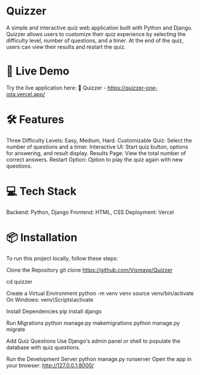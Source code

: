 # Quizzer
A simple and interactive quiz web application built with Python and Django. Quizzer allows users to customize their quiz experience by selecting the difficulty level, number of questions, and a timer. At the end of the quiz, users can view their results and restart the quiz.

# 🚀 Live Demo
Try the live application here:
🔗 Quizzer - https://quizzer-one-iota.vercel.app/

# 🛠 Features
Three Difficulty Levels: Easy, Medium, Hard.
Customizable Quiz: Select the number of questions and a timer.
Interactive UI: Start quiz button, options for answering, and result display.
Results Page: View the total number of correct answers.
Restart Option: Option to play the quiz again with new questions.


# 💻 Tech Stack
Backend: Python, Django
Frontend: HTML, CSS
Deployment: Vercel

# 📦 Installation
To run this project locally, follow these steps:

Clone the Repository
git clone https://github.com/Vismayp/Quizzer

cd quizzer

Create a Virtual Environment
python -m venv venv
source venv/bin/activate    
On Windows: venv\Scripts\activate

Install Dependencies
pip install django

Run Migrations
python manage.py makemigrations
python manage.py migrate

Add Quiz Questions
Use Django's admin panel or shell to populate the database with quiz questions.

Run the Development Server
python manage.py runserver
Open the app in your browser: http://127.0.0.1:8000/

